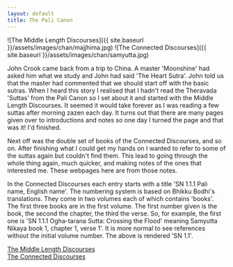 ```yaml
---
layout: default 
title: The Pali Canon 
---
```


![The Middle Length Discourses]({{ site.baseurl }}/assets/images/chan/majjhima.jpg)
![The Connected Discourses]({{ site.baseurl }}/assets/images/chan/samyutta.jpg)

John Crook came back from a trip to China. A master 'Moonshine' had asked him what we study and John had said 'The Heart Sutra'. John told us that the master had commented that we should start off with the basic sutras. When I heard this story I realised that I hadn't read the Theravada 'Suttas' from the Pali Canon so I set about it and started with the Middle Length Discourses. It seemed it would take forever as I was reading a few suttas after morning zazen each day. It turns out that there are many pages given over to introductions and notes so one day I turned the page and that was it! I'd finished.  


Next off was the double set of books of the Connected Discourses, and so on. After finishing what I could get my hands on I wanted to refer to some of the suttas again but couldn't find them. This lead to going through the whole thing again, much quicker, and making notes of the ones that interested me. These webpages here are from those notes.


In the Connected Discourses each entry starts with a title 'SN 1.1.1 Pali name, English name'. The numbering system is based on Bhikku Bodhi's translations. They come in two volumes each of which contains 'books'. The first three books are in the first volume. The first number given is the book, the second the chapter, the third the verse. So, for example, the first one is 'SN 1.1.1 Ogha-tarana Sutta: Crossing the Flood' meaning Samyutta Nikaya book 1, chapter 1, verse 1'. It is more normal to see references without the initial volume number. The above is rendered 'SN 1.1'.  


[The Middle Length Discourses](/pages/suttas/mn/index.html)  
[The Connected Discourses](/pages/suttas/sn/index.html)  
